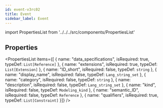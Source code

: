 ```yaml
--- 
id: event-v3rc02 
title: Event 
sidebar_label: Event 
---
```

 
import PropertiesList from '../../../src/components/PropertiesList' 

## Properties 
<PropertiesList items={[ 
{
                    name: "data_specifications",
                    isRequired: true,
                    typeDef: <code>List[Reference]</code>
                }, 
{
                    name: "extensions",
                    isRequired: true,
                    typeDef: <code>List[Extension]</code>
                }, 
{
                    name: "ID_short",
                    isRequired: false,
                    typeDef: <code>string</code>
                }, 
{
                    name: "display_name",
                    isRequired: false,
                    typeDef: <code>Lang_string_set</code>
                }, 
{
                    name: "category",
                    isRequired: false,
                    typeDef: <code>string</code>
                }, 
{
                    name: "description",
                    isRequired: false,
                    typeDef: <code>Lang_string_set</code>
                }, 
{
                    name: "kind",
                    isRequired: false,
                    typeDef: <code>Modeling_kind</code>
                }, 
{
                    name: "semantic_ID",
                    isRequired: false,
                    typeDef: <code>Reference</code>
                }, 
{
                    name: "qualifiers",
                    isRequired: true,
                    typeDef: <code>List[Constraint]</code>
                }]} /> 
 
